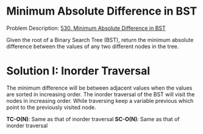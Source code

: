 # Minimum Absolute Difference in BST

Problem
Description: [530. Minimum Absolute Difference in BST](https://leetcode.com/problems/minimum-absolute-difference-in-bst/)

Given the root of a Binary Search Tree (BST), return the minimum absolute difference between the
values of any two different nodes in the tree.

# Solution I: Inorder Traversal

The minimum difference will be between adjacent values when the values are sorted in increasing
order. The inorder traversal of the BST will visit the nodes in increasing order. While traversing
keep a variable previous which point to the previously visited node.

**TC-O(N)**: Same as that of inorder traversal
**SC-O(N)**: Same as that of inorder traversal
